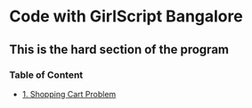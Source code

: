 # Code with GirlScript Bangalore

## This is the hard section of the program

### Table of Content

- [1. Shopping Cart Problem](1.%20Shopping%20Cart%20Problem/README.md)
